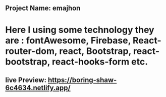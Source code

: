 ## Project Name: emajhon
# Here I using some technology they are :  fontAwesome, Firebase, React-router-dom, react, Bootstrap, react-bootstrap, react-hooks-form etc.

## live Preview: https://boring-shaw-6c4634.netlify.app/